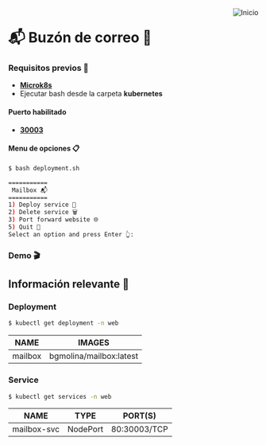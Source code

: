<a href="README.md">
  <img
    align="right"
    src="https://img.shields.io/badge/Inicio-161b22?style=for-the-badge&logoColor=white&logo=github"
    alt="Inicio"
  />
</a>

# 📬 Buzón de correo 📧

### Requisitos previos 📝
- [**Microk8s**](https://microk8s.io/docs/getting-started)
- Ejecutar bash desde la carpeta **kubernetes**

#### Puerto habilitado
- [**30003**](http://localhost:30003)

#### Menu de opciones 📋
```bash
$ bash deployment.sh
```
```bash
===========
 Mailbox 📬
===========
1) Deploy service 🚀
2) Delete service 🗑️
3) Port forward website 🌐
5) Quit 👋
Select an option and press Enter 👆: 
```

### Demo 🎬
<!-- <img width="500" src="./demo/kubernetes.gif"/> -->

## Información relevante 📑
### Deployment
```bash
$ kubectl get deployment -n web
```
| NAME       | IMAGES                  |
| ---------- | ----------------------- |
| mailbox    | bgmolina/mailbox:latest |

### Service
```bash
$ kubectl get services -n web
```
| NAME        | TYPE     | PORT(S)      |
| ----------- | -------- | ------------ |
| mailbox-svc | NodePort | 80:30003/TCP |
